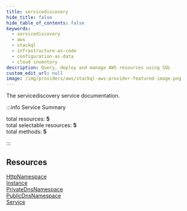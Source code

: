 ```yaml
---
title: servicediscovery
hide_title: false
hide_table_of_contents: false
keywords:
  - servicediscovery
  - aws
  - stackql
  - infrastructure-as-code
  - configuration-as-data
  - cloud inventory
description: Query, deploy and manage AWS resources using SQL
custom_edit_url: null
image: /img/providers/aws/stackql-aws-provider-featured-image.png
---
```


The servicediscovery service documentation.

:::info Service Summary

<div class="row">
<div class="providerDocColumn">
<span>total resources:&nbsp;<b>5</b></span><br />
<span>total selectable resources:&nbsp;<b>5</b></span><br />
<span>total methods:&nbsp;<b>5</b></span><br />
</div>
</div>

:::

## Resources
<div class="row">
<div class="providerDocColumn">
<a href="/providers/aws/servicediscovery/HttpNamespace/">HttpNamespace</a><br />
<a href="/providers/aws/servicediscovery/Instance/">Instance</a><br />
<a href="/providers/aws/servicediscovery/PrivateDnsNamespace/">PrivateDnsNamespace</a>
</div>
<div class="providerDocColumn">
<a href="/providers/aws/servicediscovery/PublicDnsNamespace/">PublicDnsNamespace</a><br />
<a href="/providers/aws/servicediscovery/Service/">Service</a>
</div>
</div>